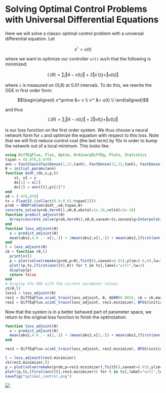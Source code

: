 # Solving Optimal Control Problems with Universal Differential Equations

Here we will solve a classic optimal control problem with a unviersal differential
equation. Let

```math
x^′′ = u(t)
```

where we want to optimize our controller `u(t)` such that the following is
minimized:

```math
L(\theta) = \sum_i \Vert 4 - x(t_i) \Vert + 2 \Vert x^\prime(t_i) + \Vert u(t_i) \Vert
```

where ``i`` is measured on (0,8) at 0.01 intervals. To do this, we rewrite the
ODE in first order form:

```math
\begin{aligned}
x^\prime &= v \\
v^′ &= u(t) \\
\end{aligned}
```

and thus

```math
L(\theta) = \sum_i \Vert 4 - x(t_i) \Vert + 2 \Vert v(t_i) + \Vert u(t_i) \Vert
```

is our loss function on the first order system. We thus choose a neural network
form for ``u`` and optimize the equation with respect to this loss. Note that we
will first reduce control cost (the last term) by 10x in order to bump the network out
of a local minimum. This looks like:

```julia
using DiffEqFlux, Flux, Optim, OrdinaryDiffEq, Plots, Statistics
tspan = (0.0f0,8.0f0)
ann = FastChain(FastDense(1,32,tanh), FastDense(32,32,tanh), FastDense(32,1))
θ = initial_params(ann)
function dxdt_(dx,x,p,t)
    x1, x2 = x
    dx[1] = x[2]
    dx[2] = ann([t],p)[1]^3
end
x0 = [-4f0,0f0]
ts = Float32.(collect(0.0:0.01:tspan[2]))
prob = ODEProblem(dxdt_,x0,tspan,θ)
concrete_solve(prob,Vern9(),x0,θ,abstol=1e-10,reltol=1e-10)
function predict_adjoint(θ)
  Array(concrete_solve(prob,Vern9(),x0,θ,saveat=ts,sensealg=InterpolatingAdjoint(autojacvec=ReverseDiffVJP(true))))
end
function loss_adjoint(θ)
  x = predict_adjoint(θ)
  mean(abs2,4.0 .- x[1,:]) + 2mean(abs2,x[2,:]) + mean(abs2,[first(ann([t],θ)) for t in ts])/10
end
l = loss_adjoint(θ)
cb = function (θ,l)
  println(l)
  p = plot(solve(remake(prob,p=θ),Tsit5(),saveat=0.01),ylim=(-6,6),lw=3)
  plot!(p,ts,[first(ann([t],θ)) for t in ts],label="u(t)",lw=3)
  display(p)
  return false
end
# Display the ODE with the current parameter values.
cb(θ,l)
loss1 = loss_adjoint(θ)
res1 = DiffEqFlux.sciml_train(loss_adjoint, θ, ADAM(0.005), cb = cb,maxiters=100)
res2 = DiffEqFlux.sciml_train(loss_adjoint, res1.minimizer, BFGS(initial_stepnorm=0.01), cb = cb,maxiters=100)
```

Now that the system is in a better behaved part of parameter space, we return to
the original loss function to finish the optimization:

```julia
function loss_adjoint(θ)
  x = predict_adjoint(θ)
  mean(abs2,4.0 .- x[1,:]) + 2mean(abs2,x[2,:]) + mean(abs2,[first(ann([t],θ)) for t in ts])
end

res3 = DiffEqFlux.sciml_train(loss_adjoint, res2.minimizer, BFGS(initial_stepnorm=0.01), cb = cb,maxiters=100)

l = loss_adjoint(res3.minimizer)
cb(res3.minimizer,l)
p = plot(solve(remake(prob,p=res3.minimizer),Tsit5(),saveat=0.01),ylim=(-6,6),lw=3)
plot!(p,ts,[first(ann([t],res3.minimizer)) for t in ts],label="u(t)",lw=3)
savefig("optimal_control.png")
```

![](https://user-images.githubusercontent.com/1814174/81859169-db65b280-9532-11ea-8394-dbb5efcd4036.png)
